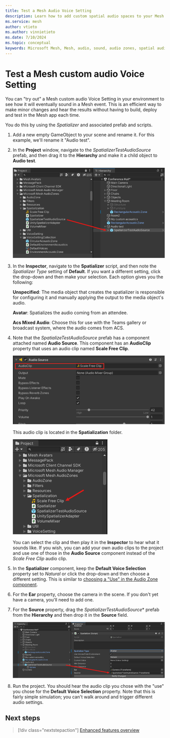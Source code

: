 ```yaml
---
title: Test a Mesh Audio Voice Setting
description: Learn how to add custom spatial audio spaces to your Mesh environment. 
ms.service: mesh
author: vtieto
ms.author: vinnietieto
ms.date: 7/10/2024
ms.topic: conceptual
keywords: Microsoft Mesh, Mesh, audio, sound, audio zones, spatial audio, spatialization, voices, 3D audio, surround sound, acoustics
---
```


# Test a Mesh custom audio Voice Setting

You can "try out" a Mesh custom audio Voice Setting in your environment to see how it will eventually sound in a Mesh event. This is an efficient way to make minor changes and hear the results without having to build, deploy and test in the Mesh app each time.

You do this by using the *Spatializer* and associated prefab and scripts.

1. Add a new empty GameObject to your scene and rename it. For this example, we'll rename it "Audio test".
1. In the **Project** window, navigate to the *SpatializerTestAudioSource* prefab, and then drag it to the **Hierarchy** and make it a child object to **Audio test**.

    ![______](../../../media/enhance-your-environment/audio-zones/072-spatializer-prefab.png)

1. In the **Inspector**, navigate to the **Spatializer** script, and then note the *Spatializer Type* setting of **Default**. If you want a different setting, click the drop-down and then make your selection. Each option gives you the following:

    **Unspecified**: The media object that creates the spatializer is responsible for configuring it and manually applying the output to the media object's audio.
    
    **Avatar**: Spatializes the audio coming from an attendee.
    
    **Acs Mixed Audio**: Choose this for use with the Teams gallery or broadcast system, where the audio comes from ACS.

1. Note that the *SpatializeTestAudioSource* prefab has a component attached named **Audio Source**. This component has an **AudioClip** property that uses an audio clip named **Scale Free Clip**.

    ![______](../../../media/enhance-your-environment/audio-zones/073-audio-source.png)

    This audio clip is located in the **Spatialization** folder.

    ![______](../../../media/enhance-your-environment/audio-zones/074-scale-free-clip.png)

    You can select the clip and then play it in the **Inspector** to hear what it sounds like. If you wish, you can add your own audio clips to the project and use one of those in the **Audio Source** component instead of the *Scale Free Clip* audio clip.

1. In the **Spatializer** component, keep the **Default Voice Selection** property set to *Natural* or click the drop-down and then choose a different setting. This is similar to [choosing a "Use" in the Audio Zone component](./create-zones-and-environment-audio.md#how-a-voice-setting-gets-chosen-for-audio-zones-acoustic-zones-or-custom-environment-audio).
1. For the **Ear** property, choose the camera in the scene. If you don't yet have a camera, you'll need to add one.
1. For the **Source** property, drag the *SpatializerTestAudioSource** prefab from the **Hierarchy** and then drop it in the **Source** field.

    ![______](../../../media/enhance-your-environment/audio-zones/075-source.png)

1. Run the project. You should hear the audio clip you chose with the "use" you chose for the **Default Voice Selection** property. Note that this is fairly simple simulation; you can't walk around and trigger different audio settings.

## Next steps

> [!div class="nextstepaction"]
> [Enhanced features overview](../enhanced-features-overview.md)